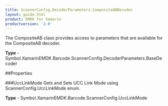 ```yaml
---
title: ScannerConfig.DecoderParameters.CompositeABDecoder
layout: guide.html
product: EMDK For Xamarin
productversion: '2.0'
---
```

The CompositeAB class provides access to parameters that are available for the CompositeAB decoder.

**Type** - Symbol.XamarinEMDK.Barcode.ScannerConfig.DecoderParameters.BaseDecoder

##Properties

###UccLinkMode
Gets and Sets UCC Link Mode using ScannerConfig.UccLinkMode enum.

**Type** - Symbol.XamarinEMDK.Barcode.ScannerConfig.UccLinkMode











